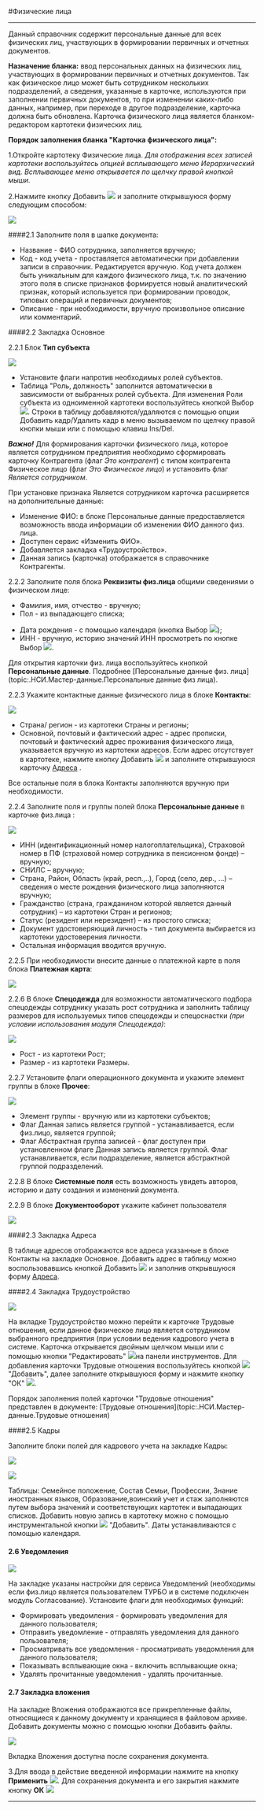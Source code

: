 ﻿#Физические лица

----------
Данный справочник содержит персональные данные для всех физических лиц, участвующих в формировании первичных и отчетных документов. 

**Назначение бланка:** ввод персональных данных на физических лиц, участвующих в формировании первичных и отчетных документов. Так как физическое лицо может быть сотрудником нескольких подразделений, а сведения, указанные в карточке, используются при заполнении первичных документов, то при изменении каких-либо данных, например, при переходе в другое подразделение, карточка должна быть обновлена. Карточка физического лица является бланком-редактором картотеки физических лиц. 


**Порядок заполнения бланка "Карточка физического лица":**

1.Откройте картотеку Физические лица. *Для отображения всех записей картотеки воспользуйтесь опцией всплывающего меню Иерархический вид. Всплывающее меню открывается по щелчку правой кнопкой мыши.*

2.Нажмите кнопку Добавить  ![](topic:НСИ.AddFiles.Btn_Add.png) и заполните открывшуюся форму следующим способом:


![](topic:.НСИ.AddFiles.Screenshot_11712.jpg)

####2.1 Заполните поля в шапке документа:

- Название - ФИО сотрудника, заполняется вручную;
- Код - код учета - проставляется автоматически при добавлении записи в справочник. Редактируется вручную. Код учета должен быть уникальным для каждого физического лица, т.к. по значению этого поля в списке признаков формируется новый аналитический признак, который используется при формировании проводок, типовых операций и первичных документов;
- Описание - при необходимости, вручную произвольное описание или комментарий. 

####2.2 Закладка Основное

2.2.1 Блок **Тип субъекта**

![](topic:.НСИ.AddFiles.Screenshot_11710.jpg)

* Установите флаги напротив необходимых ролей субъектов.
* Таблица "Роль, должность" заполнится автоматически в зависимости от выбранных ролей субъекта. Для изменения Роли субъекта из одноименной картотеки воспользуйтесь кнопкой Выбор ![](topic:Com.AddFiles.Buttons.Btn_select.png).
Строки в таблицу  добавляются/удаляются с помощью опции Добавить кадр/Удалить кадр в меню вызываемом по щелчку правой кнопки мыши или с помощью клавиш Ins/Del.

***Важно!*** Для формирования карточки физического лица, которое является сотрудником предприятия необходимо сформировать карточку Контрагента (флаг *Это контрагент*) с типом контрагента Физическое лицо  (флаг *Это Физическое лицо*) и установить флаг *Является сотрудником*.

При установке признака Является сотрудником карточка расширяется на дополнительные данные:
- Изменение ФИО: в блоке Персональные данные предоставляется возможность ввода информации об изменении ФИО данного физ. лица.
- Доступен сервис «Изменить ФИО».
- Добавляется закладка «Трудоустройство».
- Данная запись (карточка) отображается в справочнике Контрагенты.




2.2.2 Заполните поля блока **Реквизиты физ.лица** общими сведениями о физическом лице:

- Фамилия, имя, отчество -  вручную;
-  Пол - из выпадающего списка;
* Дата рождения - с помощью календаря (кнопка Выбор ![](topic:Com.AddFiles.Buttons.Btn_select.png));
* ИНН - вручную, историю значений ИНН просмотреть по кнопке Выбор ![](topic:Com.AddFiles.Buttons.Btn_select.png).

Для открытия карточки  физ. лица воспользуйтесь кнопкой **Персональные данные**. Подробнее [Персональные данные физ. лица](topic:.НСИ.Мастер-данные.Персональные данные физ лица).

2.2.3 Укажите контактные данные физического лица в блоке **Контакты**:

![](topic:НСИ.AddFiles.Screenshot_1786.jpg)

- Страна/ регион - из картотеки Страны и регионы;
- Основной, почтовый и фактический адрес - адрес прописки, почтовый и фактический адрес проживания физического лица, указывается вручную из картотеки адресов. Если адрес отсутствует в картотеке, нажмите кнопку Добавить ![](topic:НСИ.AddFiles.Btn_Add.png) и заполните открывшуюся карточку  <a href="topic:НСИ.Мастер-данные.Адреса">Адреса</a>  .
 
Все остальные поля в блока Контакты заполняются вручную при необходимости.

2.2.4 Заполните поля и группы полей блока **Персональные данные** в карточке физ.лица :

![](topic:НСИ.AddFiles.Screenshot_1787.jpg)

- ИНН (идентификационный номер налогоплательщика), Страховой номер в ПФ (страховой номер сотрудника в пенсионном фонде) – вручную; 
- СНИЛС – вручную; 
- Страна, Район, Область (край, респ.,..), Город (село, дер., ...) – сведения о месте рождения физического лица заполняются вручную; 
- Гражданство (страна, гражданином которой является данный сотрудник) – из картотеки Стран и регионов; 
- Статус (резидент или нерезидент) – из простого списка; 
- Документ удостоверяющий личность - тип документа выбирается из картотеки удостоверения личности. 
- Остальная информация вводится вручную.

2.2.5 При необходимости внесите данные о платежной карте в поля блока **Платежная карта**:

![](topic:НСИ.AddFiles.Screenshot_1788.jpg)

2.2.6 В блоке **Спецодежда** для возможности автоматического подбора спецодежды сотруднику указать рост сотрудника и заполнить таблицу размеров для используемых типов спецодежды и спецоснастки *(при условии использования модуля Спецодежда)*:

![](topic:НСИ.AddFiles.Screenshot_1789.jpg)

- Рост - из картотеки Рост;
- Размер - из картотеки Размеры.

2.2.7 Установите флаги операционного документа и укажите элемент группы в блоке **Прочее**:

![](topic:НСИ.AddFiles.Screenshot_1790.jpg)


- Элемент группы -  вручную или из картотеки субъектов;
- Флаг Данная запись является группой - устанавливается, если физ.лицо, является группой;
- Флаг Абстрактная группа записей - флаг доступен при установленном флаге Данная запись является группой. Флаг устанавливается, если подразделение, является абстрактной группой подразделений.

2.2.8 В блоке **Системные поля** есть возможность увидеть авторов, историю и дату создания и изменений документа.

2.2.9 В блоке **Документооборот** укажите кабинет пользователя

![](topic:НСИ.AddFiles.Screenshot_1791.jpg)

####2.3 Закладка Адреса 

В таблице адресов отображаются все адреса указанные в блоке Контакты на закладке Основное. Добавить адрес в таблицу можно воспользовавшись кнопкой Добавить ![](topic:НСИ.AddFiles.Btn_Add.png)  и заполнив открывшуюся форму [Адреса](topic:НСИ.Мастер-данные.Адреса).


####2.4 Закладка Трудоустройство

![](topic:НСИ.AddFiles.Screenshot_11711.jpg)

На вкладке Трудоустройство можно перейти к карточке Трудовые отношения, если данное физическое лицо является сотрудником выбранного предприятия (при условии ведения кадрового учета в системе. Карточка открывается двойным щелчком мыши или с помощью кнопки "Редактировать" ![](topic:НСИ.AddFiles.Btn_Edit.png)на панели инструментов.  Для добавления карточки Трудовые отношения воспользуйтесь кнопкой ![](topic:НСИ.AddFiles.Btn_Add.png) "Добавить", далее  заполните открывшуюся форму и нажмите кнопку "ОК" ![](topic:Com.AddFiles.Buttons.Btn_Post.png).

Порядок заполнения полей карточки "Трудовые отношения" представлен в документе:  [Трудовые отношения](topic:.НСИ.Мастер-данные.Трудовые отношения)


####2.5 Кадры

Заполните блоки полей  для кадрового учета на закладке Кадры: 

![](topic:НСИ.AddFiles.Screenshot_1795.jpg)

![](topic:НСИ.AddFiles.Screenshot_1796.jpg)

Таблицы:  Семейное положение, Состав Семьи, Профессии, Знание иностранных языков, Образование,воинский учет и стаж заполняются путем выбора значений и соответствующих картотек и выпадающих списков. Добавить новую запись в картотеку можно с помощью инструментальной кнопки  ![](topic:НСИ.AddFiles.Btn_Add.png) "Добавить". Даты устанавливаются с помощью календаря.


#### 2.6 Уведомления 

![](topic:НСИ.AddFiles.Screenshot_1799.jpg)

На закладке указаны настройки  для сервиса Уведомлений (необходимы если физ.лицо является пользователем ТУРБО и в системе подключен модуль Согласование). Установите флаги для необходимых функций:

- Формировать уведомления - формировать уведомления для данного пользователя;
- Отправить уведомление - отправлять уведомления для данного пользователя;
- Просматривать все уведомления - просматривать уведомления для данного пользователя;
- Показывать всплывающие окна - включить всплывающие окна;
-  Удалять прочитанные уведомления - удалять прочитанные.


#### 2.7 Закладка вложения

На закладке Вложения отображаются все прикрепленные файлы, относящиеся к данному документу и хранящиеся в файловом архиве. Добавить документы можно с помощью кнопки Добавить файлы.

![](topic:НСИ.AddFiles.Screenshot_1798.jpg)

Вкладка Вложения доступна после сохранения документа.

3.Для ввода в действие введенной информации нажмите на кнопку **Применить** 
![](topic:НСИ.AddFiles.Btn_OK.png).
Для сохранения документа и его закрытия нажмите кнопку **ОК**
 ![](topic:НСИ.AddFiles.Btn_Post.png)



----------

